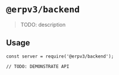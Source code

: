 # `@erpv3/backend`

> TODO: description

## Usage

```
const server = require('@erpv3/backend');

// TODO: DEMONSTRATE API
```
